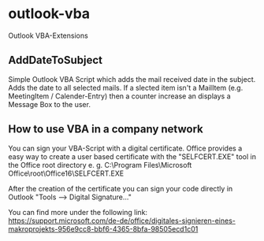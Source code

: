 # outlook-vba
Outlook VBA-Extensions

## AddDateToSubject
Simple Outlook VBA Script which adds the mail received date in the subject.
Adds the date to all selected mails. If a slected item isn't a MailItem (e.g. MeetingItem / Calender-Entry) then a counter increase an displays a Message Box to the user.


## How to use VBA in a company network
You can sign your VBA-Script with a digital certificate.
Office provides a easy way to create a user based certificate with the "SELFCERT.EXE" tool in the Office root directory e. g. C:\Program Files\Microsoft Office\root\Office16\SELFCERT.EXE

After the creation of the certificate you can sign your code directly in Outlook "Tools --> Digital Signature..." 

You can find more under the following link:
https://support.microsoft.com/de-de/office/digitales-signieren-eines-makroprojekts-956e9cc8-bbf6-4365-8bfa-98505ecd1c01
